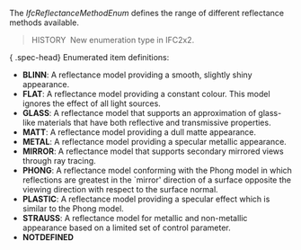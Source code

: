 ﻿The _IfcReflectanceMethodEnum_ defines the range of different reflectance methods available.

> HISTORY&nbsp; New enumeration type in IFC2x2.

{ .spec-head}
Enumerated item definitions:

* **BLINN**: A reflectance model providing a smooth, slightly shiny appearance.
* **FLAT**: A reflectance model providing a constant colour. This model ignores the effect of all light sources.
* **GLASS**: A reflectance model that supports an approximation of glass-like materials that have both reflective and transmissive properties.
* **MATT**: A reflectance model providing a dull matte appearance.
* **METAL**: A reflectance model providing a specular metallic appearance.
* **MIRROR**: A reflectance model that supports secondary mirrored views through ray tracing.
* **PHONG**: A reflectance model conforming with the Phong model in which reflections are greatest in the `mirror' direction of a surface opposite the viewing direction with respect to the surface normal.
* **PLASTIC**: A reflectance model providing a specular effect which is similar to the Phong model.
* **STRAUSS**: A reflectance model for metallic and non-metallic appearance based on a limited set of control parameter.
* **NOTDEFINED**